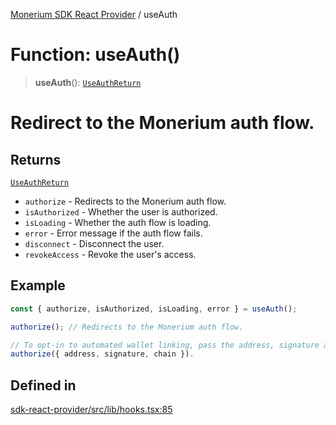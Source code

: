 [Monerium SDK React Provider](../README.md) / useAuth

# Function: useAuth()

> **useAuth**(): [`UseAuthReturn`](../type-aliases/UseAuthReturn.md)

# Redirect to the Monerium auth flow.

## Returns

[`UseAuthReturn`](../type-aliases/UseAuthReturn.md)

- `authorize` - Redirects to the Monerium auth flow.
- `isAuthorized` - Whether the user is authorized.
- `isLoading` - Whether the auth flow is loading.
- `error` - Error message if the auth flow fails.
- `disconnect` - Disconnect the user.
- `revokeAccess` - Revoke the user's access.

## Example

```ts
const { authorize, isAuthorized, isLoading, error } = useAuth();

authorize(); // Redirects to the Monerium auth flow.

// To opt-in to automated wallet linking, pass the address, signature and chain.
authorize({ address, signature, chain }).
```

## Defined in

[sdk-react-provider/src/lib/hooks.tsx:85](https://github.com/monerium/js-monorepo/blob/main/packages/sdk-react-provider/src/lib/hooks.tsx#L85)
